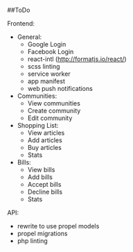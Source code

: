 ##ToDo

Frontend:
  * General:
    * Google Login
    * Facebook Login
    * react-intl (http://formatjs.io/react/)
    * scss linting
    * service worker
    * app manifest
    * web push notifications
  * Communities:
    * View communities
    * Create community
    * Edit community
  * Shopping List:
    * View articles
    * Add articles
    * Buy articles
    * Stats
  * Bills:
    * View bills
    * Add bills
    * Accept bills
    * Decline bills
    * Stats

API:
* rewrite to use propel models
* propel migrations
* php linting
